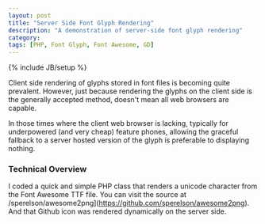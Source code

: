 ```yaml
---
layout: post
title: "Server Side Font Glyph Rendering"
description: "A demonstration of server-side font glyph rendering"
category: 
tags: [PHP, Font Glyph, Font Awesome, GD]
---
```

{% include JB/setup %}

Client side rendering of glyphs stored in font files is becoming quite prevalent. However, just because rendering the glyphs on the client side is the generally accepted method, doesn't mean all web browsers are capable.

In those times where the client web browser is lacking, typically for underpowered (and very cheap) feature phones, allowing the graceful fallback to a server hosted version of the glyph is preferable to displaying nothing.

### Technical Overview
I coded a quick and simple PHP class that renders a unicode character from the Font Awesome TTF file. You can visit the source at <img src="http://hapnic.com/awesome2png/?u=F09B&h=18&c=ffffff" alt="" style="border: none; box-shadow: none;" />/sperelson/awesome2png](https://github.com/sperelson/awesome2png). And that Github icon was rendered dynamically on the server side.

